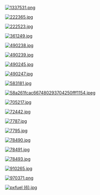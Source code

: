 [![1337531.png](1337531.png "1337531.png")](https://raw.githubusercontent.com/buckmanc/Wallpapers/main/desktop/tmnt/1337531.png)

[![222365.jpg](222365.jpg "222365.jpg")](https://raw.githubusercontent.com/buckmanc/Wallpapers/main/desktop/tmnt/222365.jpg)

[![222523.jpg](222523.jpg "222523.jpg")](https://raw.githubusercontent.com/buckmanc/Wallpapers/main/desktop/tmnt/222523.jpg)

[![361249.jpg](361249.jpg "361249.jpg")](https://raw.githubusercontent.com/buckmanc/Wallpapers/main/desktop/tmnt/361249.jpg)

[![490238.jpg](490238.jpg "490238.jpg")](https://raw.githubusercontent.com/buckmanc/Wallpapers/main/desktop/tmnt/490238.jpg)

[![490239.jpg](490239.jpg "490239.jpg")](https://raw.githubusercontent.com/buckmanc/Wallpapers/main/desktop/tmnt/490239.jpg)

[![490245.jpg](490245.jpg "490245.jpg")](https://raw.githubusercontent.com/buckmanc/Wallpapers/main/desktop/tmnt/490245.jpg)

[![490247.jpg](490247.jpg "490247.jpg")](https://raw.githubusercontent.com/buckmanc/Wallpapers/main/desktop/tmnt/490247.jpg)

[![583181.jpg](583181.jpg "583181.jpg")](https://raw.githubusercontent.com/buckmanc/Wallpapers/main/desktop/tmnt/583181.jpg)

[![58a261fcac667480293704250fff1154.jpeg](58a261fcac667480293704250fff1154.jpeg "58a261fcac667480293704250fff1154.jpeg")](https://raw.githubusercontent.com/buckmanc/Wallpapers/main/desktop/tmnt/58a261fcac667480293704250fff1154.jpeg)

[![705217.jpg](705217.jpg "705217.jpg")](https://raw.githubusercontent.com/buckmanc/Wallpapers/main/desktop/tmnt/705217.jpg)

[![72442.jpg](72442.jpg "72442.jpg")](https://raw.githubusercontent.com/buckmanc/Wallpapers/main/desktop/tmnt/72442.jpg)

[![7787.jpg](7787.jpg "7787.jpg")](https://raw.githubusercontent.com/buckmanc/Wallpapers/main/desktop/tmnt/7787.jpg)

[![7795.jpg](7795.jpg "7795.jpg")](https://raw.githubusercontent.com/buckmanc/Wallpapers/main/desktop/tmnt/7795.jpg)

[![78490.jpg](78490.jpg "78490.jpg")](https://raw.githubusercontent.com/buckmanc/Wallpapers/main/desktop/tmnt/78490.jpg)

[![78491.jpg](78491.jpg "78491.jpg")](https://raw.githubusercontent.com/buckmanc/Wallpapers/main/desktop/tmnt/78491.jpg)

[![78493.jpg](78493.jpg "78493.jpg")](https://raw.githubusercontent.com/buckmanc/Wallpapers/main/desktop/tmnt/78493.jpg)

[![910265.jpg](910265.jpg "910265.jpg")](https://raw.githubusercontent.com/buckmanc/Wallpapers/main/desktop/tmnt/910265.jpg)

[![970371.png](970371.png "970371.png")](https://raw.githubusercontent.com/buckmanc/Wallpapers/main/desktop/tmnt/970371.png)

[![pxfuel (6).jpg](pxfuel%20(6).jpg "pxfuel (6).jpg")](https://raw.githubusercontent.com/buckmanc/Wallpapers/main/desktop/tmnt/pxfuel%20(6).jpg)


